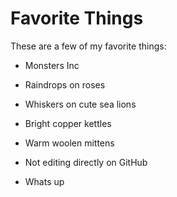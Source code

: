 # Favorite Things

These are a few of my favorite things:

- Monsters Inc
- Raindrops on roses
- Whiskers on cute sea lions
- Bright copper kettles
- Warm woolen mittens
- Not editing directly on GitHub

- Whats up